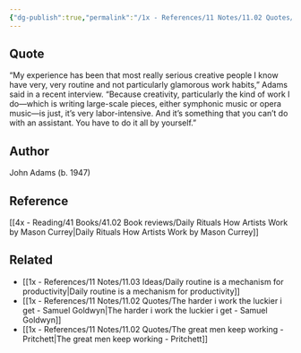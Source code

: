 ```yaml
---
{"dg-publish":true,"permalink":"/1x - References/11 Notes/11.02 Quotes/Creativity is labor intensive - John Adams/","title":"Creativity is labor intensive - John Adams","noteIcon":""}
---
```



## Quote
“My experience has been that most really serious creative people I know have very, very routine and not particularly glamorous work habits,” Adams said in a recent interview. “Because creativity, particularly the kind of work I do—which is writing large-scale pieces, either symphonic music or opera music—is just, it’s very labor-intensive. And it’s something that you can’t do with an assistant. You have to do it all by yourself.”

## Author
John Adams (b. 1947)

## Reference
[[4x - Reading/41 Books/41.02 Book reviews/Daily Rituals How Artists Work by Mason Currey\|Daily Rituals How Artists Work by Mason Currey]]

## Related
- [[1x - References/11 Notes/11.03 Ideas/Daily routine is a mechanism for productivity\|Daily routine is a mechanism for productivity]]
- [[1x - References/11 Notes/11.02 Quotes/The harder i work the luckier i get - Samuel Goldwyn\|The harder i work the luckier i get - Samuel Goldwyn]]
- [[1x - References/11 Notes/11.02 Quotes/The great men keep working - Pritchett\|The great men keep working - Pritchett]]